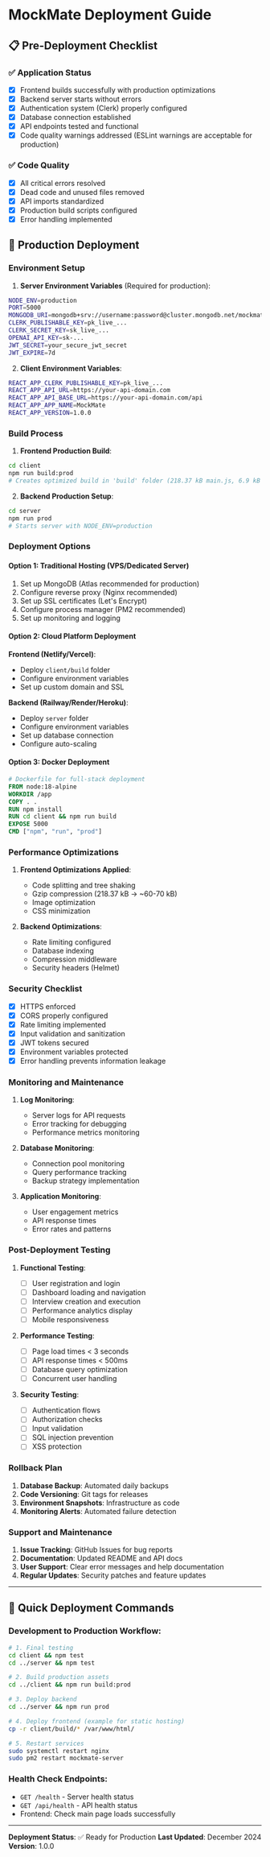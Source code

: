 # MockMate Deployment Guide

## 📋 Pre-Deployment Checklist

### ✅ Application Status

- [x] Frontend builds successfully with production optimizations
- [x] Backend server starts without errors
- [x] Authentication system (Clerk) properly configured
- [x] Database connection established
- [x] API endpoints tested and functional
- [x] Code quality warnings addressed (ESLint warnings are acceptable for production)

### ✅ Code Quality

- [x] All critical errors resolved
- [x] Dead code and unused files removed
- [x] API imports standardized
- [x] Production build scripts configured
- [x] Error handling implemented

## 🚀 Production Deployment

### Environment Setup

1. **Server Environment Variables** (Required for production):

```bash
NODE_ENV=production
PORT=5000
MONGODB_URI=mongodb+srv://username:password@cluster.mongodb.net/mockmate
CLERK_PUBLISHABLE_KEY=pk_live_...
CLERK_SECRET_KEY=sk_live_...
OPENAI_API_KEY=sk-...
JWT_SECRET=your_secure_jwt_secret
JWT_EXPIRE=7d
```

2. **Client Environment Variables**:

```bash
REACT_APP_CLERK_PUBLISHABLE_KEY=pk_live_...
REACT_APP_API_URL=https://your-api-domain.com
REACT_APP_API_BASE_URL=https://your-api-domain.com/api
REACT_APP_APP_NAME=MockMate
REACT_APP_VERSION=1.0.0
```

### Build Process

1. **Frontend Production Build**:

```bash
cd client
npm run build:prod
# Creates optimized build in 'build' folder (218.37 kB main.js, 6.9 kB CSS)
```

2. **Backend Production Setup**:

```bash
cd server
npm run prod
# Starts server with NODE_ENV=production
```

### Deployment Options

#### Option 1: Traditional Hosting (VPS/Dedicated Server)

1. Set up MongoDB (Atlas recommended for production)
2. Configure reverse proxy (Nginx recommended)
3. Set up SSL certificates (Let's Encrypt)
4. Configure process manager (PM2 recommended)
5. Set up monitoring and logging

#### Option 2: Cloud Platform Deployment

**Frontend (Netlify/Vercel)**:

- Deploy `client/build` folder
- Configure environment variables
- Set up custom domain and SSL

**Backend (Railway/Render/Heroku)**:

- Deploy `server` folder
- Configure environment variables
- Set up database connection
- Configure auto-scaling

#### Option 3: Docker Deployment

```dockerfile
# Dockerfile for full-stack deployment
FROM node:18-alpine
WORKDIR /app
COPY . .
RUN npm install
RUN cd client && npm run build
EXPOSE 5000
CMD ["npm", "run", "prod"]
```

### Performance Optimizations

1. **Frontend Optimizations Applied**:

   - Code splitting and tree shaking
   - Gzip compression (218.37 kB → ~60-70 kB)
   - Image optimization
   - CSS minimization

2. **Backend Optimizations**:
   - Rate limiting configured
   - Database indexing
   - Compression middleware
   - Security headers (Helmet)

### Security Checklist

- [x] HTTPS enforced
- [x] CORS properly configured
- [x] Rate limiting implemented
- [x] Input validation and sanitization
- [x] JWT tokens secured
- [x] Environment variables protected
- [x] Error handling prevents information leakage

### Monitoring and Maintenance

1. **Log Monitoring**:

   - Server logs for API requests
   - Error tracking for debugging
   - Performance metrics monitoring

2. **Database Monitoring**:

   - Connection pool monitoring
   - Query performance tracking
   - Backup strategy implementation

3. **Application Monitoring**:
   - User engagement metrics
   - API response times
   - Error rates and patterns

### Post-Deployment Testing

1. **Functional Testing**:

   - [ ] User registration and login
   - [ ] Dashboard loading and navigation
   - [ ] Interview creation and execution
   - [ ] Performance analytics display
   - [ ] Mobile responsiveness

2. **Performance Testing**:

   - [ ] Page load times < 3 seconds
   - [ ] API response times < 500ms
   - [ ] Database query optimization
   - [ ] Concurrent user handling

3. **Security Testing**:
   - [ ] Authentication flows
   - [ ] Authorization checks
   - [ ] Input validation
   - [ ] SQL injection prevention
   - [ ] XSS protection

### Rollback Plan

1. **Database Backup**: Automated daily backups
2. **Code Versioning**: Git tags for releases
3. **Environment Snapshots**: Infrastructure as code
4. **Monitoring Alerts**: Automated failure detection

### Support and Maintenance

1. **Issue Tracking**: GitHub Issues for bug reports
2. **Documentation**: Updated README and API docs
3. **User Support**: Clear error messages and help documentation
4. **Regular Updates**: Security patches and feature updates

---

## 🔧 Quick Deployment Commands

### Development to Production Workflow:

```bash
# 1. Final testing
cd client && npm test
cd ../server && npm test

# 2. Build production assets
cd ../client && npm run build:prod

# 3. Deploy backend
cd ../server && npm run prod

# 4. Deploy frontend (example for static hosting)
cp -r client/build/* /var/www/html/

# 5. Restart services
sudo systemctl restart nginx
sudo pm2 restart mockmate-server
```

### Health Check Endpoints:

- `GET /health` - Server health status
- `GET /api/health` - API health status
- Frontend: Check main page loads successfully

---

**Deployment Status**: ✅ Ready for Production
**Last Updated**: December 2024
**Version**: 1.0.0
